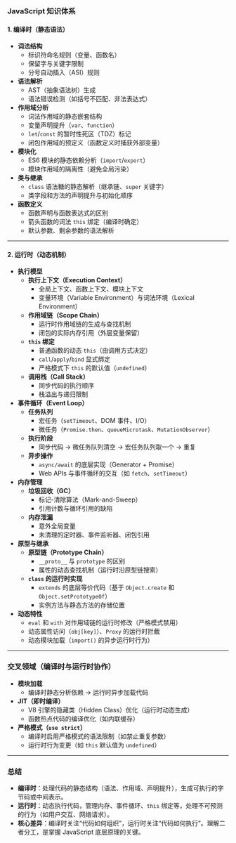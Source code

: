 
### **JavaScript 知识体系**
#### **1. 编译时（静态语法）**
- **词法结构**
  - 标识符命名规则（变量、函数名）
  - 保留字与关键字限制
  - 分号自动插入（ASI）规则
- **语法解析**
  - AST（抽象语法树）生成
  - 语法错误检测（如括号不匹配、非法表达式）
- **作用域分析**
  - 词法作用域的静态嵌套结构
  - 变量声明提升（`var`、`function`）
  - `let`/`const` 的暂时性死区（TDZ）标记
  - 闭包作用域的预定义（函数定义时捕获外部变量）
- **模块化**
  - ES6 模块的静态依赖分析（`import`/`export`）
  - 模块作用域的隔离性（避免全局污染）
- **类与继承**
  - `class` 语法糖的静态解析（继承链、`super` 关键字）
  - 类字段和方法的声明提升与初始化顺序
- **函数定义**
  - 函数声明与函数表达式的区别
  - 箭头函数的词法 `this` 绑定（编译时确定）
  - 默认参数、剩余参数的语法解析

---

#### **2. 运行时（动态机制）**
- **执行模型**
  - **执行上下文（Execution Context）**
    - 全局上下文、函数上下文、模块上下文
    - 变量环境（Variable Environment）与词法环境（Lexical Environment）
  - **作用域链（Scope Chain）**
    - 运行时作用域链的生成与查找机制
    - 闭包的实际内存引用（外层变量保留）
  - **`this` 绑定**
    - 普通函数的动态 `this`（由调用方式决定）
    - `call`/`apply`/`bind` 显式绑定
    - 严格模式下 `this` 的默认值（`undefined`）
  - **调用栈（Call Stack）**
    - 同步代码的执行顺序
    - 栈溢出与递归限制
- **事件循环（Event Loop）**
  - **任务队列**
    - 宏任务（`setTimeout`、DOM 事件、I/O）
    - 微任务（`Promise.then`、`queueMicrotask`、`MutationObserver`）
  - **执行阶段**
    - 同步代码 → 微任务队列清空 → 宏任务队列取一个 → 重复
  - **异步操作**
    - `async/await` 的底层实现（Generator + Promise）
    - Web APIs 与事件循环的交互（如 `fetch`、`setTimeout`）
- **内存管理**
  - **垃圾回收（GC）**
    - 标记-清除算法（Mark-and-Sweep）
    - 引用计数与循环引用的缺陷
  - **内存泄漏**
    - 意外全局变量
    - 未清理的定时器、事件监听器、闭包引用
- **原型与继承**
  - **原型链（Prototype Chain）**
    - `__proto__` 与 `prototype` 的区别
    - 属性的动态查找机制（运行时沿原型链搜索）
  - **`class` 的运行时实现**
    - `extends` 的底层等价代码（基于 `Object.create` 和 `Object.setPrototypeOf`）
    - 实例方法与静态方法的存储位置
- **动态特性**
  - `eval` 和 `with` 对作用域链的运行时修改（严格模式禁用）
  - 动态属性访问（`obj[key]`）、`Proxy` 的运行时拦截
  - 动态模块加载（`import()` 的异步运行时行为）

---

### **交叉领域（编译时与运行时协作）**
- **模块加载**
  - 编译时静态分析依赖 → 运行时异步加载代码
- **JIT（即时编译）**
  - V8 引擎的隐藏类（Hidden Class）优化（运行时动态生成）
  - 函数热点代码的编译优化（如内联缓存）
- **严格模式（`use strict`）**
  - 编译时启用严格模式的语法限制（如禁止重复参数）
  - 运行时行为变更（如 `this` 默认值为 `undefined`）

---

### **总结**
- **编译时**：处理代码的静态结构（语法、作用域、声明提升），生成可执行的字节码或中间表示。
- **运行时**：动态执行代码，管理内存、事件循环、`this` 绑定等，处理不可预测的行为（如用户交互、网络请求）。
- **核心差异**：编译时关注“代码如何组织”，运行时关注“代码如何执行”。理解二者分工，是掌握 JavaScript 底层原理的关键。